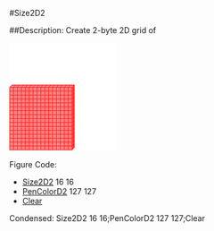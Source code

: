 #Size2D2

##Description: Create 2-byte 2D grid of <width> <height>

![](Size2D2.png)

Figure Code:
- [Size2D2](Size2D2.md) 16 16
- [PenColorD2](PenColorD2.md) 127 127
- [Clear](Clear.md)

Condensed: Size2D2 16 16;PenColorD2 127 127;Clear

